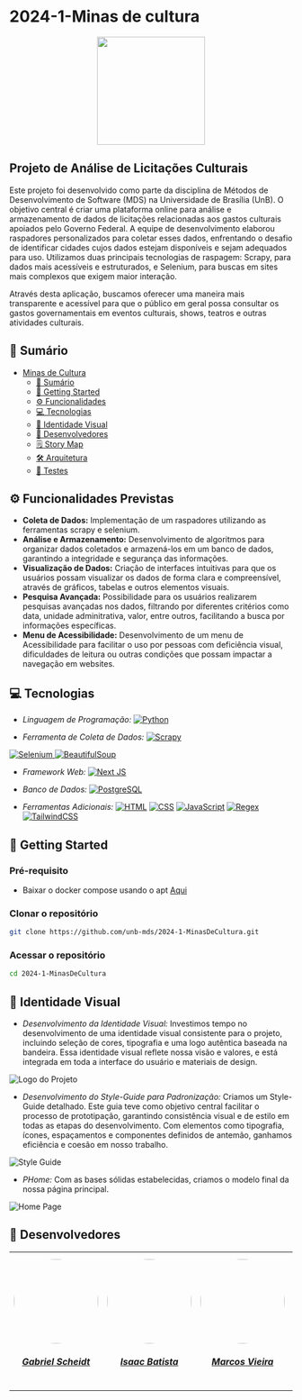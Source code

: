 # 2024-1-Minas de cultura
<div align="center">
    <img src="https://github.com/unb-mds/2024-1-MinasDeCultura/blob/main/docs/assets/images/logo_vermelha.png?raw=true" style="width:20vw"/>
</div>

## Projeto de Análise de Licitações Culturais

Este projeto foi desenvolvido como parte da disciplina de Métodos de Desenvolvimento de Software (MDS) na Universidade de Brasília (UnB). O objetivo central é criar uma plataforma online para análise e armazenamento de dados de licitações relacionadas aos gastos culturais apoiados pelo Governo Federal. A equipe de desenvolvimento elaborou raspadores personalizados para coletar esses dados, enfrentando o desafio de identificar cidades cujos dados estejam disponíveis e sejam adequados para uso. Utilizamos duas principais tecnologias de raspagem: Scrapy, para dados mais acessíveis e estruturados, e Selenium, para buscas em sites mais complexos que exigem maior interação.


Através desta aplicação, buscamos oferecer uma maneira mais transparente e acessível para que o público em geral possa consultar os gastos governamentais em eventos culturais, shows, teatros e outras atividades culturais.

## 📝 Sumário
- [Minas de Cultura](#projeto-de-análise-de-licitações-culturais)
    - [📝 Sumário](#-sumário)
    - [🚀 Getting Started](#-getting-started)
    - [⚙️ Funcionalidades](#%EF%B8%8F-funcionalidades-previstas)
    - [💻 Tecnologias](#-tecnologias)
    - [🤖 Identidade Visual](#-identidade-visual)
    - [👥 Desenvolvedores](#-desenvolvedores)
    - [🗒 Story Map](#-story-map)
    - [🛠 Arquitetura](https://unb-mds.github.io/2024-1-MinasDeCultura/Arquitetura/Arquitetura/)
    - [🧪 Testes](https://unb-mds.github.io/2024-1-MinasDeCultura/Como%20executar/Front-end/Executar%20os%20Testes/)
    
## ⚙️ Funcionalidades Previstas

- **Coleta de Dados:** Implementação de um raspadores utilizando as ferramentas scrapy e selenium.
- **Análise e Armazenamento:** Desenvolvimento de algoritmos para organizar dados coletados e armazená-los em um banco de dados, garantindo a integridade e segurança das informações.
- **Visualização de Dados:** Criação de interfaces intuitivas para que os usuários possam visualizar os dados de forma clara e compreensível, através de gráficos, tabelas e outros elementos visuais.
- **Pesquisa Avançada:** Possibilidade para os usuários realizarem pesquisas avançadas nos dados, filtrando por diferentes critérios como data, unidade adminitrativa, valor, entre outros, facilitando a busca por informações específicas.
- **Menu de Acessibilidade:** Desenvolvimento de um menu de Acessibilidade para facilitar o uso por pessoas com deficiência visual, dificuldades de leitura ou outras condições que possam impactar a navegação em websites.

## 💻 Tecnologias

- *Linguagem de Programação:*
<a href="https://www.python.org/" target="_blank"><img src="https://img.shields.io/badge/Python-white?style=for-the-badge&logo=Python&logoColor=blue" alt="Python"></a>

- *Ferramenta de Coleta de Dados:*
<a href="https://scrapy.org/" target="_blank"><img src="https://img.shields.io/badge/Scrapy-pink?style=for-the-badge&logo=scrapy" alt="Scrapy"></a>
<a href="https://www.selenium.dev/documentation/" target="_blank" class="inline-flex items-center px-4 py-2 bg-green-600 text-white text-sm font-medium rounded-md hover:bg-green-700 focus:outline-none focus:ring-2 focus:ring-green-500 focus:ring-offset-2">
    <img src="https://img.shields.io/badge/Selenium-green?style=for-the-badge" alt="Selenium" class="h-6 w-6 mr-2">
</a>
<a href="https://www.crummy.com/software/BeautifulSoup/bs4/doc/" target="_blank" class="inline-flex items-center px-4 py-2 bg-blue-600 text-white text-sm font-medium rounded-md hover:bg-blue-700 focus:outline-none focus:ring-2 focus:ring-blue-500 focus:ring-offset-2">
    <img src="https://img.shields.io/badge/BeautifulSoup-blue?style=for-the-badge" alt="BeautifulSoup" class="h-6 w-6 mr-2">
</a>



- *Framework Web:*
<a href="https://nextjs.org/" target="_blank"><img src="https://img.shields.io/badge/Next-black?style=for-the-badge&logo=next.js" alt="Next JS"></a>

- *Banco de Dados:* 
<a href="https://www.postgresql.org/" target="_blank"><img src="https://img.shields.io/badge/PostgreSQL-brown?style=for-the-badge&logo=PostgreSQL" alt="PostgreSQL"></a>

- *Ferramentas Adicionais:* 
<a href="https://www.w3schools.com/html/" target="_blank"><img src="https://img.shields.io/badge/HTML-blue?style=for-the-badge&logo=html5" alt="HTML"></a>
<a href="https://www.w3schools.com/css/" target="_blank"><img src="https://img.shields.io/badge/CSS-GREEN?style=for-the-badge&logo=css3" alt="CSS"></a>
<a href="https://developer.mozilla.org/en-US/docs/Web/JavaScript" target="_blank"><img src="https://img.shields.io/badge/JavaScript-purple?style=for-the-badge&logo=javascript" alt="JavaScript"></a>
<a href="https://docs.python.org/pt-br/3/library/re.html" target="_blank"><img src="https://img.shields.io/badge/Regex-red?style=for-the-badge" alt="Regex"></a>
<a href="https://tailwindcss.com/docs" target="_blank" class="inline-flex items-center px-4 py-2 bg-teal-500 text-white text-sm font-medium rounded-md hover:bg-teal-600 focus:outline-none focus:ring-2 focus:ring-teal-400 focus:ring-offset-2"><img src="https://img.shields.io/badge/TailwindCSS-teal?style=for-the-badge" alt="TailwindCSS" class="h-6 w-6 mr-2">
</a>


## 🚀 Getting Started

### Pré-requisito

- Baixar o docker compose usando o apt [Aqui](https://docs.docker.com/engine/install/ubuntu/#install-using-the-repository)
 
### Clonar o repositório

```bash
git clone https://github.com/unb-mds/2024-1-MinasDeCultura.git
```

### Acessar o repositório

```bash
cd 2024-1-MinasDeCultura
```


## 🤖 Identidade Visual

- *Desenvolvimento da Identidade Visual:* Investimos tempo no desenvolvimento de uma identidade visual consistente para o projeto, incluindo seleção de cores, tipografia e uma logo autêntica baseada na bandeira. Essa identidade visual reflete nossa visão e valores, e está integrada em toda a interface do usuário e materiais de design.

![Logo do Projeto](https://raw.githubusercontent.com/unb-mds/2024-1-MinasDeCultura/main/docs/assets/images/favicon.png)

- *Desenvolvimento do Style-Guide para Padronização:* Criamos um Style-Guide detalhado. Este guia teve como objetivo central facilitar o processo de prototipação, garantindo consistência visual e de estilo em todas as etapas do desenvolvimento. Com elementos como tipografia, ícones, espaçamentos e componentes definidos de antemão, ganhamos eficiência e coesão em nosso trabalho.

![Style Guide](https://raw.githubusercontent.com/unb-mds/2024-1-MinasDeCultura/main/docs/assets/images/Minas_de_cultura.png)

- *PHome:* Com as bases sólidas estabelecidas, criamos o modelo final da nossa página principal.
  
![Home Page](https://raw.githubusercontent.com/unb-mds/2024-1-MinasDeCultura/main/docs/assets/images/Home.jpg)

## 👥 Desenvolvedores

<center>
<table style="margin-left: auto; margin-right: auto;">
    <tr>
        <td align="center">
            <a href="https://github.com/Gxaite">
                <img style="border-radius: 50%;" src="https://avatars.githubusercontent.com/u/111130521?v=4" width="150px;"/>
                <h5 class="text-center">Gabriel Scheidt</h5>
            </a>
        </td>
        <td align="center">
            <a href="https://github.com/isaacbatista26">
                <img style="border-radius: 50%;" src="https://avatars.githubusercontent.com/u/118384776?v=4" width="150px;"/>
                <h5 class="text-center">Isaac Batista</h5>
            </a>
        </td>
        </td>
        <td align="center">
            <a href="https://github.com/devMarcosVM">
                <img style="border-radius: 50%;" src="https://avatars.githubusercontent.com/u/108913498?v=4" width="150px;"/>
                <h5 class="text-center">Marcos Vieira</h5>
            </a>
        </td>
        <td align="center">
            <a href="https://github.com/manuvaladares">
                <img style="border-radius: 50%;" src="https://avatars.githubusercontent.com/u/119461383?v=4" width="150px;"/>
                <h5 class="text-center">Manuella Magalhães</h5>
            </a>
        </td>
          <td align="center">
            <a href="https://github.com/Mateushqms">
                <img style="border-radius: 50%;" src="https://avatars.githubusercontent.com/u/163928182?v=4" width="150px;"/>
                <h5 class="text-center">Mateus Henrique</h5>
            </a>
        </td>
          <td align="center">
            <a href="https://github.com/WillxBernardo">
                <img style="border-radius: 50%;" src="https://avatars.githubusercontent.com/u/124713089?v=4" width="150px;"/>
                <h5 class="text-center">William Bernardo</h5>
            </a>
        </td>
</table>
</center>
